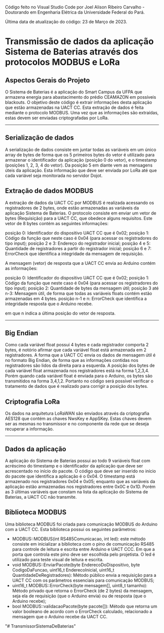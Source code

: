 Código feito no Visual Studio Code por Joel Alison Ribeiro Carvalho - Doutorando em Engenharia Elétrica da Universidade Federal do Pará.

Última data de atualização do código: 23 de Março de 2023.

# Transmissão de dados da aplicação Sistema de Baterias através dos protocolos MODBUS e LoRa

## Aspectos Gerais do Projeto

O Sistema de Baterias é a aplicação do Smart Campus da UFPA que armazena energia para abastacimento do prédio CEAMAZON em possíveis blackouts. O objetivo deste código é extrair informações desta aplicação que estão armazenadas na UACT CC. Esta extração de dados é feita mediante o protocolo MODBUS. Uma vez que as informações são extraídas, estas devem ser enviadas criptografadas por LoRa.

----

## Serialização de dados

A serialização de dados consiste em juntar todas as variáveis em um único array de bytes de forma que os 5 primeiros bytes do vetor é utilizado para armazenar o identificador da aplicação (posição 0 do vetor), e o timestamp (posições 1, 2, 3, 4 do vetor). Da posição 5 em diante vem as mensagens úteis da aplicação. Esta informação que deve ser enviada por LoRa até que cada variável seja monitorada no servidor Dojot.

## Extração de dados MODBUS

A extração de dados da UACT CC por MODBUS é realizada acessando os registradores de 2 bytes, onde estão armazenadas as variáveis da aplicação Sistema de Baterias. O protocolo consiste em enviar um vetor de bytes (Requisição) para a UACT CC, que obedece alguns requisitos. Este vetor de 8 bytes contém as seguintes informações:

posição 0: Identificador do dispositivo UACT CC que é 0x02;
posição 1: Código da função que neste caso é 0x04 (para acessar os registradores do tipo input);
posição 2 e 3: Endereço do registrador inicial;
posição 4 e 5: Quantidade de registradores a partir do registrador inicial;
posição 6 e 7: ErrorCheck que identifica a integridade da mensagem de requisição.

A mensagem (vetor) de resposta que a UACT CC envia ao Arduino contém as informações:

posição 0: Identificador do dispositivo UACT CC que é 0x02;
posição 1: Código da função que neste caso é 0x04 (para acessar os registradores do tipo input);
posição 2: Quantidade de bytes da mensagem útil;
posição 3 até n-3: Mensagem útil, de forma que todas as variáveis floats contém estão armazenadas em 4 bytes.
posição n-1 e n: ErrorCheck que identifica a integridade resposta que o Arduino recebe.

em que n indica a última posição do vetor de resposta.

----

## Big Endian

Como cada variável float possui 4 bytes e cada registrador comporta 2 bytes, é notório afirmar que cada variável float está armazenada em 2 registradores. A forma que a UACT CC envia os dados de mensagem útil é no formato Big Endian, de forma que as informações contidas nos registradores são lidos da direita para a esquerda. A posição dos bytes de cada variável float armazenada nos registradores está na forma 1,2,3,4. Porém quando cada variável float é enviada para o Arduino, os bytes são transmitidos na forma 3,4,1,2. Portanto no código será possível verificar o tratamento de dados que é realizado para corrigir a posição dos bytes.

## Criptografia LoRa

Os dados na arquitetura LoRaWAN são enviados através da criptografia AES128 que contém as chaves NwsKey e AppSKey. Estas chaves devem ser as mesmas no transmissor e no componente da rede que se deseja recuperar a informação.

----

## Dados da aplicação

A aplicação do Sistema de Baterias possui ao todo 9 variáveis float com acréscimo do timestamp e o identificador da aplicação que deve ser acrescentado no início do pacote. O código que deve ser inserido no início do pacote que identifica a aplicação é o 0x04. O timestamp está armazenado nos registradores 0x04 e 0x05; enquanto que as variáveis da aplicação estão armazenadas nos registradores entre 0x0C e 0x1D. Porém as 3 últimas variáveis que constam na lista da aplicação do Sistema de Baterias, a UACT CC não transmite.

## Biblioteca MODBUS

Uma biblioteca MODBUS foi criada para comunicação MODBUS do Arduino com a UACT CC. Esta biblioteca possui os seguintes parâmetros:

- MODBUS::MODBUS(int RS485Comunicacao, int led): este método consiste em inicializar a biblioteca com o pino de comunicação RS485 para controle de leitura e escrita entre Arduino e UACT CCC. Em que a porta que controla este pino deve ser escolhida pelo projetista. O led é utilizado para teste visual de leitura e escrita.
- void MODBUS::EnviarPacote(byte EnderecoDoDispositivo, byte CodigoDaFuncao, uint16_t EnderecoInicial, uint16_t QuantidadeDeRegistradores): Método público envia a requisição para a UACT CC com os parâmetros essenciais para comunicação MODBUS;
- uint16_t MODBUS::ErrorCheck(byte mensagem[], uint8_t tamanho): Método privado que retorna o ErrorCheck (de 2 bytes) da mensagem, seja ela de requisição (que o Arduino envia) ou de resposta (que o Arduino recebe);
- bool MODBUS::validacaoPacote(byte pacote[]): Método que retorna um valor booleano de acordo com o ErrorCheck calculado, relacionado a mensagem que o Arduino recebe da UACT CC.



"# TransmissorSistemaDeBaterias" 
